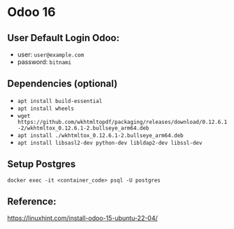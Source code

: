 # Odoo 16

## User Default Login Odoo:
- user: `user@example.com`
- password: `bitnami`

## Dependencies (optional)
- `apt install build-essential`
- `apt install wheels`
- `wget https://github.com/wkhtmltopdf/packaging/releases/download/0.12.6.1-2/wkhtmltox_0.12.6.1-2.bullseye_arm64.deb`
- `apt install ./wkhtmltox_0.12.6.1-2.bullseye_arm64.deb`
- `apt install libsasl2-dev python-dev libldap2-dev libssl-dev`

## Setup Postgres
`docker exec -it <container_code> psql -U postgres`

## Reference:
https://linuxhint.com/install-odoo-15-ubuntu-22-04/

